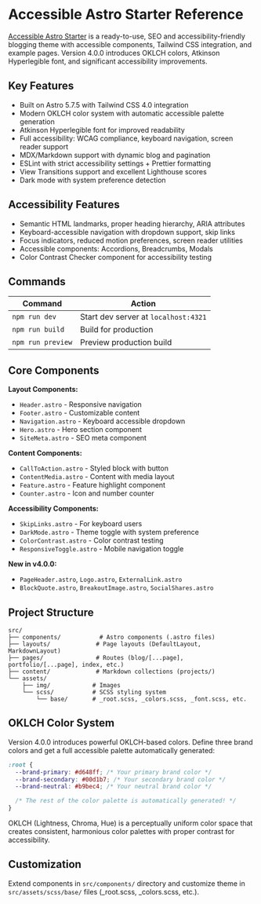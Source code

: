 # Accessible Astro Starter Reference

[Accessible Astro Starter](https://github.com/incluud/accessible-astro-starter) is a ready-to-use, SEO and accessibility-friendly blogging theme with accessible components, Tailwind CSS integration, and example pages. Version 4.0.0 introduces OKLCH colors, Atkinson Hyperlegible font, and significant accessibility improvements.

## Key Features

- Built on Astro 5.7.5 with Tailwind CSS 4.0 integration
- Modern OKLCH color system with automatic accessible palette generation
- Atkinson Hyperlegible font for improved readability
- Full accessibility: WCAG compliance, keyboard navigation, screen reader support
- MDX/Markdown support with dynamic blog and pagination
- ESLint with strict accessibility settings + Prettier formatting
- View Transitions support and excellent Lighthouse scores
- Dark mode with system preference detection

## Accessibility Features

- Semantic HTML landmarks, proper heading hierarchy, ARIA attributes
- Keyboard-accessible navigation with dropdown support, skip links
- Focus indicators, reduced motion preferences, screen reader utilities
- Accessible components: Accordions, Breadcrumbs, Modals
- Color Contrast Checker component for accessibility testing

## Commands

| Command           | Action                               |
| ----------------- | ------------------------------------ |
| `npm run dev`     | Start dev server at `localhost:4321` |
| `npm run build`   | Build for production                 |
| `npm run preview` | Preview production build             |

## Core Components

**Layout Components:**

- `Header.astro` - Responsive navigation
- `Footer.astro` - Customizable content
- `Navigation.astro` - Keyboard accessible dropdown
- `Hero.astro` - Hero section component
- `SiteMeta.astro` - SEO meta component

**Content Components:**

- `CallToAction.astro` - Styled block with button
- `ContentMedia.astro` - Content with media layout
- `Feature.astro` - Feature highlight component
- `Counter.astro` - Icon and number counter

**Accessibility Components:**

- `SkipLinks.astro` - For keyboard users
- `DarkMode.astro` - Theme toggle with system preference
- `ColorContrast.astro` - Color contrast testing
- `ResponsiveToggle.astro` - Mobile navigation toggle

**New in v4.0.0:**

- `PageHeader.astro`, `Logo.astro`, `ExternalLink.astro`
- `BlockQuote.astro`, `BreakoutImage.astro`, `SocialShares.astro`

## Project Structure

```text
src/
├── components/           # Astro components (.astro files)
├── layouts/             # Page layouts (DefaultLayout, MarkdownLayout)
├── pages/               # Routes (blog/[...page], portfolio/[...page], index, etc.)
├── content/             # Markdown collections (projects/)
└── assets/
    ├── img/            # Images
    └── scss/           # SCSS styling system
        └── base/       # _root.scss, _colors.scss, _font.scss, etc.
```

## OKLCH Color System

Version 4.0.0 introduces powerful OKLCH-based colors. Define three brand colors and get a full accessible palette automatically generated:

```css
:root {
  --brand-primary: #d648ff; /* Your primary brand color */
  --brand-secondary: #00d1b7; /* Your secondary brand color */
  --brand-neutral: #b9bec4; /* Your neutral brand color */

  /* The rest of the color palette is automatically generated! */
}
```

OKLCH (Lightness, Chroma, Hue) is a perceptually uniform color space that creates consistent, harmonious color palettes with proper contrast for accessibility.

## Customization

Extend components in `src/components/` directory and customize theme in `src/assets/scss/base/` files (\_root.scss, \_colors.scss, etc.).
